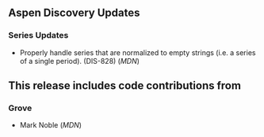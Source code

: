 ## Aspen Discovery Updates

### Series Updates
- Properly handle series that are normalized to empty strings (i.e. a series of a single period). (DIS-828) (*MDN*)

## This release includes code contributions from
### Grove
- Mark Noble (*MDN*)
